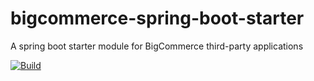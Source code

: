 # bigcommerce-spring-boot-starter
A spring boot starter module for BigCommerce third-party applications
 

[![Build](https://circleci.com/gh/caas-e2x/spring-boot-starter-bigcommerce-app.svg??style=shield)](https://app.circleci.com/pipelines/github/caas-e2x/spring-boot-starter-bigcommerce-app)

